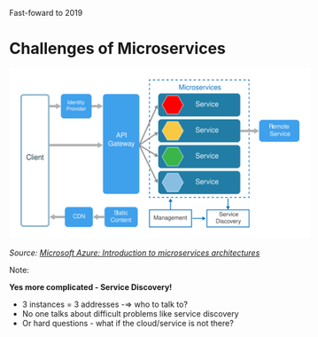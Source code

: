 Fast-foward to 2019

# Challenges of Microservices

<img src="./images/architecture/microservices-logical.svg" class="img-center" alt="" width="600" style="margin: 0 auto;background:#fff;border:20px solid #fff;">

<cite class="center">Source: [Microsoft Azure: Introduction to microservices architectures](https://docs.microsoft.com/en-us/azure/architecture/microservices/introduction)</cite>	

Note:

**Yes more complicated - Service Discovery!**
- 3 instances = 3 addresses -=> who to talk to?
- No one talks about difficult problems like service discovery
- Or hard questions - what if the cloud/service is not there?